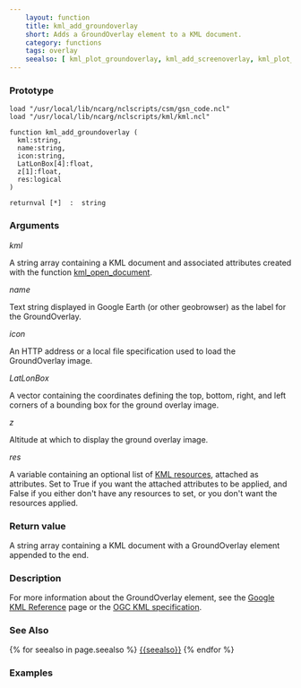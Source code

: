 ```yaml
---
    layout: function
    title: kml_add_groundoverlay
    short: Adds a GroundOverlay element to a KML document.
    category: functions
    tags: overlay
    seealso: [ kml_plot_groundoverlay, kml_add_screenoverlay, kml_plot_screenoverlay ]
---
```


### Prototype

<pre><code>load "/usr/local/lib/ncarg/nclscripts/csm/gsn_code.ncl"
load "/usr/local/lib/ncarg/nclscripts/kml/kml.ncl"

function kml_add_groundoverlay (
  kml:string,
  name:string,
  icon:string,
  LatLonBox[4]:float,
  z[1]:float,
  res:logical
)

returnval [*]  :  string
</code></pre>

### Arguments
*kml*

A string array containing a KML document and associated attributes created with the function [kml_open_document]({{site.base_url}}/functions/kml_open_document.html).

*name*

Text string displayed in Google Earth (or other geobrowser) as the label for the GroundOverlay.

*icon*

An HTTP address or a local file specification used to load the GroundOverlay image.

*LatLonBox*

A vector containing the coordinates defining the top, bottom, right, and left corners of a bounding box for the ground overlay image.

*z*

Altitude at which to display the ground overlay image.

*res*

A variable containing an optional list of [KML resources](resources), attached as attributes. Set to True if you want the attached attributes to be applied, and False if you either don't have any resources to set, or you don't want the resources applied.

### Return value

A string array containing a KML document with a GroundOverlay element appended to the end.

### Description

For more information about the GroundOverlay element, see the [Google KML Reference](https://developers.google.com/kml/documentation/kmlreference#groundoverlay) page or the [OGC KML specification](http://www.opengeospatial.org/standards/kml/).

### See Also

{% for seealso in page.seealso %}
[{{seealso}}]({{site.base_url}}/functions/{{seealso}}.html)
{% endfor %}

### Examples


